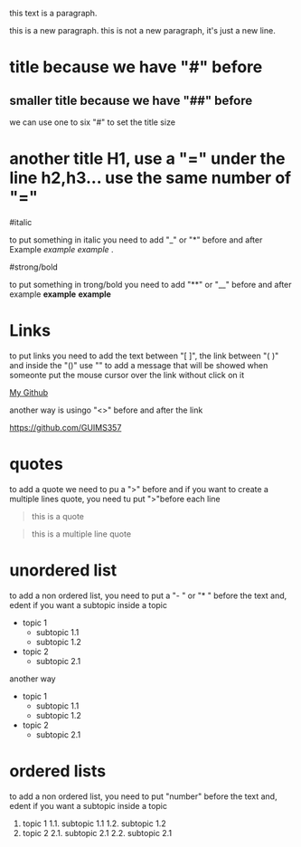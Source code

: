 this text is a paragraph.

this is a new paragraph.
this is not a new paragraph, it's just a new line.

# title because we have "#" before
##  smaller title because we have "##" before 

we can use one to six "#" to set the title size 

another title H1, use a "=" under the line h2,h3... use the same number of "="
= 


#italic

to put something in italic you need to add "_" or "*" before and after
Example _example_ *example* . 

#strong/bold

to put something in trong/bold you  need to add "**" or "__" before and after
example **example** __example__


# Links

to put links you need to add the text between "[ ]", the link between "( )" and inside the "()" use "" to add a message that will be showed when someonte put the mouse cursor over the link without click on it 

[My Github](https://github.com/GUIMS357 "message when you put the cursor over the link")

another way is usingo "<>" before and after the link

<https://github.com/GUIMS357> 


# quotes

to add a quote we need to pu a ">" before and if you want to create a multiple lines quote, you need tu put ">"before each line
> this is a quote 

>this is
>a multiple line quote

# unordered list

to add a non ordered list, you need to put a "- " or "* " before the text and, edent if you want a subtopic inside a topic

- topic 1
  - subtopic 1.1
  - subtopic 1.2
- topic 2
  - subtopic 2.1

another way
* topic 1
  * subtopic 1.1
  * subtopic 1.2
* topic 2
  * subtopic 2.1


# ordered lists

to add a non ordered list, you need to put "number" before the text and, edent if you want a subtopic inside a topic

1. topic 1
  1.1. subtopic 1.1
  1.2. subtopic 1.2
2. topic 2
    2.1. subtopic 2.1
    2.2. subtopic 2.1
